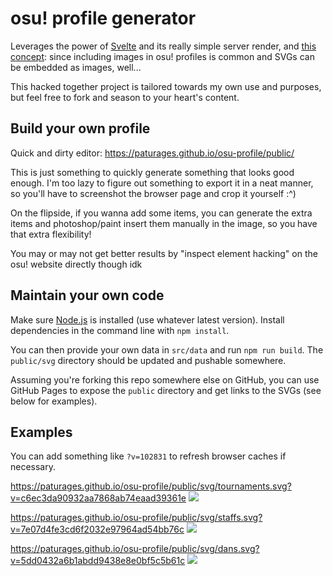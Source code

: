 # osu! profile generator

Leverages the power of [Svelte](https://svelte.dev/) and its really simple server render,
and [this concept](https://github.com/sindresorhus/css-in-readme-like-wat): since including
images in osu! profiles is common and SVGs can be embedded as images, well...

This hacked together project is tailored towards my own use and purposes, but feel free to fork
and season to your heart's content.

## Build your own profile

Quick and dirty editor: https://paturages.github.io/osu-profile/public/

This is just something to quickly generate something that looks good enough. I'm too lazy to
figure out something to export it in a neat manner, so you'll have to screenshot the browser page
and crop it yourself :^)

On the flipside, if you wanna add some items, you can generate the extra items and photoshop/paint
insert them manually in the image, so you have that extra flexibility!

You may or may not get better results by "inspect element hacking" on the osu! website directly
though idk

## Maintain your own code

Make sure [Node.js](https://nodejs.org/en/) is installed (use whatever latest version).
Install dependencies in the command line with `npm install`.

You can then provide your own data in `src/data` and run `npm run build`.
The `public/svg` directory should be updated and pushable somewhere.

Assuming you're forking this repo somewhere else on GitHub, you can use GitHub Pages to expose
the `public` directory and get links to the SVGs (see below for examples).

## Examples

You can add something like `?v=102831` to refresh browser caches if necessary.

https://paturages.github.io/osu-profile/public/svg/tournaments.svg?v=c6ec3da90932aa7868ab74eaad39361e
![](https://paturages.github.io/osu-profile/public/svg/tournaments.svg?v=c6ec3da90932aa7868ab74eaad39361e)

https://paturages.github.io/osu-profile/public/svg/staffs.svg?v=7e07d4fe3cd6f2032e97964ad54bb76c
![](https://paturages.github.io/osu-profile/public/svg/staffs.svg?v=7e07d4fe3cd6f2032e97964ad54bb76c)

https://paturages.github.io/osu-profile/public/svg/dans.svg?v=5dd0432a6b1abdd9438e8e0bf5c5b61c
![](https://paturages.github.io/osu-profile/public/svg/dans.svg?v=5dd0432a6b1abdd9438e8e0bf5c5b61c)
